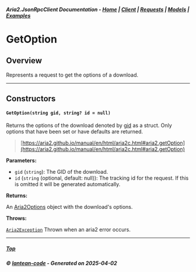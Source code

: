 ##### Aria2.JsonRpcClient Documentation  - [Home](index.md) | [Client](client.md) | [Requests](requests.md) | [Models](models.md) | [Examples](examples.md)

# GetOption

## Overview

Represents a request to get the options of a download.

---

## Constructors
#### `GetOption(string gid, string? id = null)`

Returns the options of the download denoted by [gid](#GetOption_string_gid__string__id___null_gid) as a struct.
Only options that have been set or have defaults are returned.

> [https://aria2.github.io/manual/en/html/aria2c.html#aria2.getOption](https://aria2.github.io/manual/en/html/aria2c.html#aria2.getOption)

**Parameters:**
<a id="GetOption_string_gid__string__id___null_gid"></a>
- `gid` (`string`): The GID of the download.
<a id="GetOption_string_gid__string__id___null_id"></a>
- `id` (`string` (optional, default: null)): The tracking id for the request. If this is omitted it will be generated automatically.

**Returns:**

An [Aria2Options](model_Aria2Options.md) object with the download's options.

**Throws:**

[`Aria2Exception`](Aria2Exception.md)
Thrown when an aria2 error occurs.

---




##### [Top](#top)
##### © [lantean-code](https://github.com/lantean-code) - _Generated on 2025-04-02_
